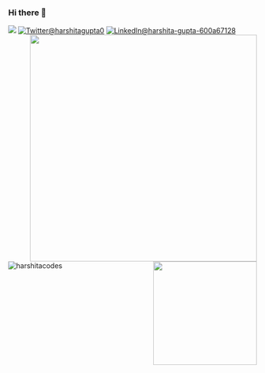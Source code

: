 ### Hi there 👋 
 ![](https://komarev.com/ghpvc/?username=harshitacodes)
 <a href="https://twitter.com/harshitagupta0"><img src="https://img.shields.io/badge/Twitter--_.svg?style=social&logo=twitter" alt="Twitter@harshitagupta0"></a>
<a href="https://www.linkedin.com/in/harshita-gupta-600a67128"><img src="https://img.shields.io/badge/LinkedIn--_.svg?style=social&logo=linkedin" alt="LinkedIn@harshita-gupta-600a67128"></a>
<img align='right' src="https://github-readme-stats.vercel.app/api?username=harshitacodes&count_private=true&show_icons=true&include_all_commits=true&hide_rank=true&hide_title=true&hide=contribs" width=460>
<p><img align="left" src="https://github-readme-stats.vercel.app/api/top-langs?username=harshitacodes&show_icons=true&locale=en&layout=compact" alt="harshitacodes" /></p>

<br />
<img align="right" src="https://raw.githubusercontent.com/akshitagupta15june/akshitagupta15june/master/200w.webp" width="210px" style="max-width:100%;">
